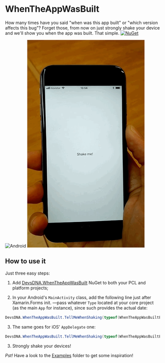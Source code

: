 # WhenTheAppWasBuilt

How many times have you said "when was this app built" or "which version affects this bug"? Forget those, from now on just strongly shake your device and we'll show you when the app was built. That simple. [![NuGet](https://img.shields.io/nuget/v/Xam.Plugin.Battery.svg?label=NuGet)](https://www.nuget.org/packages/DevsDNA.WhenTheAppWasBuilt)

![Android](Screenshots/Android.gif) ![iOS](Screenshots/iOS.gif)

## How to use it

Just three easy steps:

1. Add [DevsDNA.WhenTheAppWasBuilt](https://www.nuget.org/packages/DevsDNA.WhenTheAppWasBuilt) NuGet to both your PCL and platform projects;

2. In your Android's `MainActivity` class, add the following line just after Xamarin.Forms init. —pass whatever `Type` located at your core project (as the main `App` for instance), since such provides the actual date:

```csharp
DevsDNA.WhenTheAppWasBuilt.TellMeWhenShaking(typeof(WhenTheAppWasBuiltExample.App));
```

3. The same goes for iOS' `AppDelegate` one:

```csharp
DevsDNA.WhenTheAppWasBuilt.TellMeWhenShaking(typeof(WhenTheAppWasBuiltExample.App));
```

3. Strongly shake your devices!

*Pst!* Have a look to the [Examples](Examples/) folder to get some inspiration!
